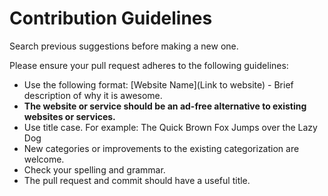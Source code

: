 # Contribution Guidelines

Search previous suggestions before making a new one.

Please ensure your pull request adheres to the following guidelines:

- Use the following format: [Website Name](Link to website) - Brief description of why it is awesome.
- **The website or service should be an ad-free alternative to existing websites or services.**
- Use title case. For example: The Quick Brown Fox Jumps over the Lazy Dog
- New categories or improvements to the existing categorization are welcome.
- Check your spelling and grammar.
- The pull request and commit should have a useful title.
